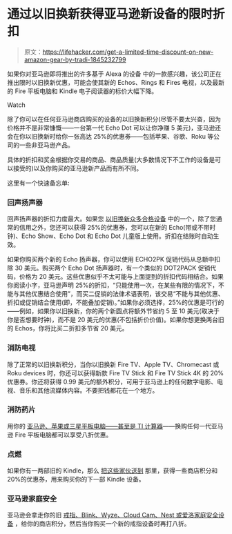 # 通过以旧换新获得亚马逊新设备的限时折扣

> 原文：<https://lifehacker.com/get-a-limited-time-discount-on-new-amazon-gear-by-tradi-1845232799>

如果你对亚马逊即将推出的许多基于 Alexa 的设备 中的一款感兴趣，该公司正在推出限时以旧换新优惠，可能会使其新的 Echos、Rings 和 Fires 电视，以及最新的 Fire 平板电脑和 Kindle 电子阅读器的标价大幅下降。

Watch

除了你可以在任何亚马逊商店购买的设备的以旧换新积分(尽管不要太兴奋，因为价格并不是非常慷慨——一台第一代 Echo Dot 可以让你净赚 5 美元)，亚马逊还会在你以旧换新时给你一张高达 25%的优惠券——包括苹果、谷歌、Roku 等公司的一些非亚马逊产品。

具体的折扣和奖金根据你交易的商品、商品质量(大多数情况下不工作的设备是可以接受的)以及你购买的亚马逊新产品而有所不同。

这里有一个快速备忘单:

### 回声扬声器

回声扬声器的折扣力度最大。如果您 [以旧换新众多合格设备](https://www.amazon.com/b/?asc_campaign=InlineText&asc_refurl=https://lifehacker.com/get-a-limited-time-discount-on-new-amazon-gear-by-tradi-1845232799&asc_source=&mnsid=mbnx33-20&node=17316686011&tag=kinjalifehackerlink-20) 中的一个，除了您通常的信用之外，您还可以获得 25%的优惠券，您可以在新的 Echo(带或不带时钟)、Echo Show、Echo Dot 和 Echo Dot 儿童版上使用。折扣在结账时自动生效。

如果你购买两个新的 Echo 扬声器，你可以使用 ECHO2PK 促销代码从总额中扣除 30 美元。购买两个 Echo Dot 扬声器时，有一个类似的 DOT2PACK 促销代码，价格为 20 美元。这些优惠似乎不太可能与上面提到的折扣代码相结合。如果你阅读小字，亚马逊声明 25%的折扣，“只能使用一次，在某些有限的情况下，不能与其他优惠结合使用”，而买二促销的法律术语表明，该交易“不能与其他优惠、折扣或促销结合使用(即，不能叠加促销)。”如果你必须选择，25%的优惠是可行的——例如，如果你以旧换新，你的两个新圆点将额外节省约 5 至 10 美元(取决于你是否想要时钟)，而不是 20 美元的优惠(不包括折价价值)。如果你想更换两台旧的 Echos，你将比买二折扣多节省 20 美元。

### 消防电视

除了正常的以旧换新积分，当你以旧换新 Fire TV、Apple TV、Chromecast 或 Roku devices 时，你还可以获得新款 Fire TV Stick 和 Fire TV Stick 4K 的 20%优惠券。你还将获得 0.99 美元的额外积分，可用于亚马逊上的任何数字电影、电视、音乐和其他流媒体内容。不要把钱都花在一个地方。

### 消防药片

用你的 [亚马逊、苹果或三星平板电脑——甚至是 TI 计算器](https://www.amazon.com/b/ref=s9_acss_bw_sc_odstilph_ah_s1_w?asc_campaign=InlineText&asc_refurl=https://lifehacker.com/get-a-limited-time-discount-on-new-amazon-gear-by-tradi-1845232799&asc_source=&ie=UTF8&mnsid=mbnx33-20&node=10825011011&tag=kinjalifehackerlink-20)——换购任何一代亚马逊 Fire 平板电脑都可以享受八折优惠。

### 点燃

如果你有一两部旧的 Kindle，那么 [把这些家伙送到](https://www.amazon.com/b/ref=s9_acss_bw_sc_odstilph_ah_s0_w?asc_campaign=InlineText&asc_refurl=https://lifehacker.com/get-a-limited-time-discount-on-new-amazon-gear-by-tradi-1845232799&asc_source=&ie=UTF8&mnsid=mbnx33-20&node=10825010011&tag=kinjalifehackerlink-20) 那里，获得一些商店积分和 20%的优惠券，用来购买你的下一部 Kindle 设备。

### 亚马逊家庭安全

亚马逊会拿走你的旧 [戒指、Blink、Wyze、Cloud Cam、Nest 或爱洛家庭安全设备](https://www.amazon.com/b/ref=s9_acss_bw_sc_odstilph_ah_s4_w?asc_campaign=InlineText&asc_refurl=https://lifehacker.com/get-a-limited-time-discount-on-new-amazon-gear-by-tradi-1845232799&asc_source=&ie=UTF8&mnsid=mbnx33-20&node=19880845011&tag=kinjalifehackerlink-20) ，给你的商店积分，然后当你购买一个新的戒指设备时再打八折。